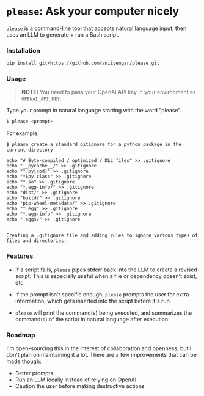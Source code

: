 # `please`: Ask your computer nicely

`please` is a command-line tool that accepts natural language
input, then uses an LLM to generate + run a Bash script.

### Installation

```bash
pip install git+https://github.com/aniiyengar/please.git
```

### Usage

> **NOTE:** You need to pass your OpenAI API key in your environment as `OPENAI_API_KEY`.

Type your prompt in natural language starting with the word "please".

```bash
$ please <prompt>
```

For example:

```
$ please create a standard gitignore for a python package in the current directory

echo "# Byte-compiled / optimized / DLL files" >> .gitignore
echo "__pycache__/" >> .gitignore
echo "*.py[cod]" >> .gitignore
echo "*$py.class" >> .gitignore
echo "*.so" >> .gitignore
echo "*.egg-info/" >> .gitignore
echo "dist/" >> .gitignore
echo "build/" >> .gitignore
echo "pip-wheel-metadata/" >> .gitignore
echo "*.egg" >> .gitignore
echo "*.egg-info" >> .gitignore
echo ".eggs/" >> .gitignore


Creating a .gitignore file and adding rules to ignore various types of files and directories.
```

### Features

* If a script fails, `please` pipes stderr back into the LLM
to create a revised script. This is especially useful when a file
or dependency doesn't exist, etc.

* If the prompt isn't specific enough, `please` prompts the user for
extra information, which gets inserted into the script before it's run.

* `please` will print the command(s) being executed, and summarizes
the command(s) of the script in natural language after execution.



### Roadmap

I'm open-sourcing this in the interest of collaboration and openness,
but I don't plan on maintaining it a lot. There are a few improvements
that can be made though:

* Better prompts
* Run an LLM locally instead of relying on OpenAI
* Caution the user before making destructive actions
